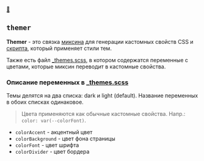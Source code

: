 [📁](.)

## `themer`
**Themer** - это связка [миксина](_index.scss) для генерации кастомных свойств CSS и [скрипта](../../scripts/themer.js), который применяет стили тем.

Также есть файл [_themes.scss](_themes.scss), в котором содержатся переменные с цветами, которые миксин переводит в кастомные свойства.

### Описание переменных в [_themes.scss](_themes.scss)
Темы делятся на два списка: dark и light (default). Название переменных в обоих списках одинаковое.

> Цвета применяются как обычные кастомные свойства. Напр.: `color: var(--colorFont)`.

- `colorAccent` - акцентный цвет
- `colorBackground` - цвет фона страницы
- `colorFont` - цвет шрифта
- `colorDivider` - цвет бордера
